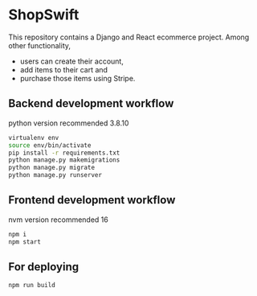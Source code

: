 # ShopSwift

This repository contains a Django and React ecommerce project. 
Among other functionality, 
- users can create their account, 
- add items to their cart and 
- purchase those items using Stripe.


## Backend development workflow

python version recommended 3.8.10
```sh 
virtualenv env
source env/bin/activate
pip install -r requirements.txt
python manage.py makemigrations
python manage.py migrate
python manage.py runserver
```

## Frontend development workflow

nvm version recommended 16
```sh
npm i
npm start
```

## For deploying

```sh
npm run build
```

